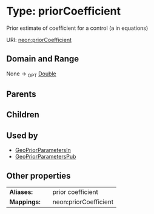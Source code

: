 
# Type: priorCoefficient


Prior estimate of coefficient for a control (a in equations)

URI: [neon:priorCoefficient](https://data.neonscience.org/priorCoefficient)


## Domain and Range

None ->  <sub>OPT</sub> [Double](types/Double.md)

## Parents


## Children


## Used by

 * [GeoPriorParametersIn](GeoPriorParametersIn.md)
 * [GeoPriorParametersPub](GeoPriorParametersPub.md)

## Other properties

|  |  |  |
| --- | --- | --- |
| **Aliases:** | | prior coefficient |
| **Mappings:** | | neon:priorCoefficient |


